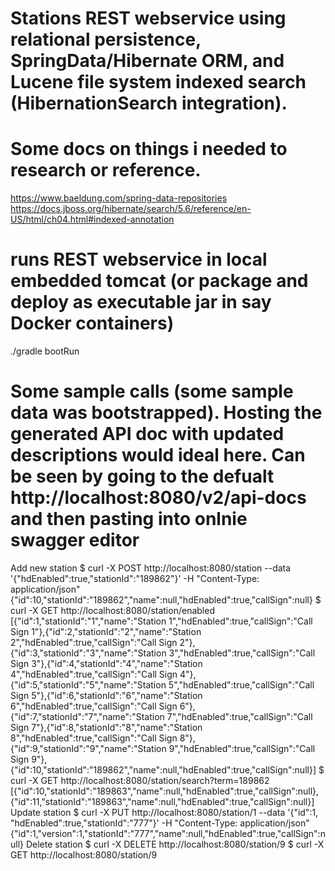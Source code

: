 # Stations REST webservice using relational persistence, SpringData/Hibernate ORM, and Lucene file system indexed search (HibernationSearch integration).

# Some docs on things i needed to research or reference.
https://www.baeldung.com/spring-data-repositories
https://docs.jboss.org/hibernate/search/5.6/reference/en-US/html/ch04.html#indexed-annotation

# runs REST webservice in local embedded tomcat (or package and deploy as executable jar in say Docker containers)
./gradle bootRun

# Some sample calls (some sample data was bootstrapped). Hosting the generated API doc with updated descriptions would ideal here. Can be seen by going to the defualt http://localhost:8080/v2/api-docs and then pasting into onlnie swagger editor
Add new station
$ curl -X POST http://localhost:8080/station --data '{"hdEnabled":true,"stationId":"189862"}' -H "Content-Type: application/json"
{"id":10,"stationId":"189862","name":null,"hdEnabled":true,"callSign":null}
$ curl -X GET http://localhost:8080/station/enabled
[{"id":1,"stationId":"1","name":"Station 1","hdEnabled":true,"callSign":"Call Sign 1"},{"id":2,"stationId":"2","name":"Station 2","hdEnabled":true,"callSign":"Call Sign 2"},{"id":3,"stationId":"3","name":"Station 3","hdEnabled":true,"callSign":"Call Sign 3"},{"id":4,"stationId":"4","name":"Station 4","hdEnabled":true,"callSign":"Call Sign 4"},{"id":5,"stationId":"5","name":"Station 5","hdEnabled":true,"callSign":"Call Sign 5"},{"id":6,"stationId":"6","name":"Station 6","hdEnabled":true,"callSign":"Call Sign 6"},{"id":7,"stationId":"7","name":"Station 7","hdEnabled":true,"callSign":"Call Sign 7"},{"id":8,"stationId":"8","name":"Station 8","hdEnabled":true,"callSign":"Call Sign 8"},{"id":9,"stationId":"9","name":"Station 9","hdEnabled":true,"callSign":"Call Sign 9"},{"id":10,"stationId":"189862","name":null,"hdEnabled":true,"callSign":null}]
$ curl -X GET http://localhost:8080/station/search?term=189862
[{"id":10,"stationId":"189863","name":null,"hdEnabled":true,"callSign":null},{"id":11,"stationId":"189863","name":null,"hdEnabled":true,"callSign":null}]
Update station
$ curl -X PUT http://localhost:8080/station/1 --data '{"id":1, "hdEnabled":true,"stationId":"777"}' -H "Content-Type: application/json"
{"id":1,"version":1,"stationId":"777","name":null,"hdEnabled":true,"callSign":null}
Delete station
$ curl -X DELETE http://localhost:8080/station/9
$ curl -X GET http://localhost:8080/station/9